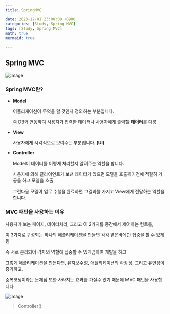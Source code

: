 ```yaml
---
title: SpringMVC

date: 2023-12-01 23:00:00 +0900
categories: [Study, Spring MVC]
tags: [Study, Spring MVC]
math: true
mermaid: true

---
```

## **Spring MVC**

![image](https://github.com/ararp1006/Algorithm/assets/130068083/75517c72-8b81-4b75-927d-b77ab02f2a8f)

### Spring MVC란?

- **Model**
    
    어플리케이션이 무엇을 할 것인지 정의하는 부분입니다. 
    
    즉 DB와 연동하여 사용자가 입력한 데이터나 사용자에게 출력할 **데이터**를 다룸
    
- **View**
    
     사용자에게 시각적으로 보여주는 부분입니다. **(UI)**
    
- **Controller**
    
    Model이 데이터를 어떻게 처리할지 알려주는 역할을 합니다. 
    
    사용자에 의해 클라이언트가 보낸 데이터가 있으면 모델을 호출하기전에 적절히 가공을 하고 모델을 호출
    
    그런다음 모델이 업무 수행을 완료하면 그결과를 가지고 View에게 전달하는 역할을 합니다.
    

### MVC 패턴을 사용하는 이유

사용자가 보는 페이지, 데이터처리, 그리고 이 2가지를 중간에서 제어하는 컨트롤,

이 3가지로 구성되는 하나의 애플리케이션을 만들면 각각 맡은바에만 집중을 할 수 있게 됨

즉 서로 분리되어 각자의 역할에 집중할 수 있게끔하여 개발을 하고

그렇게 애플리케이션을 만든다면, 유지보수성, 애플리케이션의 확장성, 그리고 유연성이 증가하고, 

중복코딩이라는 문제점 또한 사라지는 효과를 가질수 있기 때문에 MVC 패턴을 사용합니다

![image](https://github.com/ararp1006/Algorithm/assets/130068083/a916d91a-c0aa-459c-acf7-078cd421021d)


> Controller()

[^fn-nth-2]: The 2nd footnote source